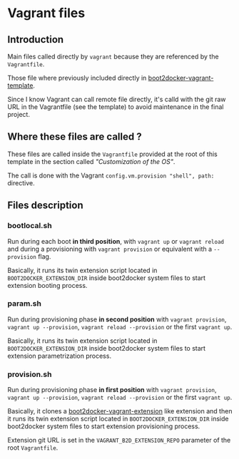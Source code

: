 # Vagrant files

## Introduction

Main files called directly by `vagrant` because they are referenced by the `Vagrantfile`.

Those file where previously included directly in [boot2docker-vagrant-template](https://github.com/AlbanMontaigu/boot2docker-vagrant-template).

Since I know Vagrant can call remote file directly, it's calld with the git raw URL in the Vagrantfile (see the template) to avoid maintenance in the final project.

## Where these files are called ?

These files are called inside the ```Vagrantfile``` provided at the root of this template in the section called *"Customization of the OS"*.

The call is done with the Vagrant ```config.vm.provision "shell", path:``` directive.

## Files description

### bootlocal.sh

Run during each boot **in third position**, with ```vagrant up``` or ```vagrant reload``` and during a provisioning with ```vagrant provision``` or equivalent with a ```--provision``` flag.

Basically, it runs its twin extension script located in ```BOOT2DOCKER_EXTENSION_DIR``` inside boot2docker system files to start extension booting process.

### param.sh

Run during provisioning phase **in second position** with ```vagrant provision```, ```vagrant up --provision```, ```vagrant reload --provision``` or  the first ```vagrant up```.

Basically, it runs its twin extension script located in ```BOOT2DOCKER_EXTENSION_DIR``` inside boot2docker system files to start extension parametrization process.

### provision.sh

Run during provisioning phase **in first position** with ```vagrant provision```, ```vagrant up --provision```, ```vagrant reload --provision``` or  the first ```vagrant up```.

Basically, it clones a [boot2docker-vagrant-extension](https://github.com/AlbanMontaigu/boot2docker-vagrant-extension) like extension and then it runs its twin extension script located in ```BOOT2DOCKER_EXTENSION_DIR``` inside boot2docker system files to start extension provisioning process.

Extension git URL is set in the ```VAGRANT_B2D_EXTENSION_REPO``` parameter of the root ```Vagrantfile```.
